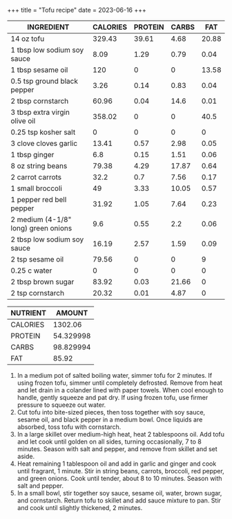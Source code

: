 +++
title = "Tofu recipe"
date = 2023-06-16
+++

| INGREDIENT | CALORIES | PROTEIN | CARBS | FAT |
| - | - | - | - | - |
| 14 oz tofu | 329.43 | 39.61 | 4.68 | 20.88 |
| 1 tbsp low sodium soy sauce | 8.09 | 1.29 | 0.79 | 0.04 |
| 1 tbsp sesame oil | 120 | 0 | 0 | 13.58 |
| 0.5 tsp ground black pepper | 3.26 | 0.14 | 0.83 | 0.04 |
| 2 tbsp cornstarch | 60.96 | 0.04 | 14.6 | 0.01 |
| 3 tbsp extra virgin olive oil | 358.02 | 0 | 0 | 40.5 |
| 0.25 tsp kosher salt | 0 | 0 | 0 | 0 |
| 3 clove cloves garlic | 13.41 | 0.57 | 2.98 | 0.05 |
| 1 tbsp ginger | 6.8 | 0.15 | 1.51 | 0.06 |
| 8 oz string beans | 79.38 | 4.29 | 17.87 | 0.64 |
| 2 carrot carrots | 32.2 | 0.7 | 7.56 | 0.17 |
| 1 small broccoli | 49 | 3.33 | 10.05 | 0.57 |
| 1 pepper red bell pepper | 31.92 | 1.05 | 7.64 | 0.23 |
| 2 medium (4-1/8" long) green onions | 9.6 | 0.55 | 2.2 | 0.06 |
| 2 tbsp low sodium soy sauce | 16.19 | 2.57 | 1.59 | 0.09 |
| 2 tsp sesame oil | 79.56 | 0 | 0 | 9 |
| 0.25 c water | 0 | 0 | 0 | 0 |
| 2 tbsp brown sugar | 83.92 | 0.03 | 21.66 | 0 |
| 2 tsp cornstarch | 20.32 | 0.01 | 4.87 | 0 |

| NUTRIENT | AMOUNT |
| - | - |
| CALORIES | 1302.06 |
| PROTEIN | 54.329998 |
| CARBS | 98.829994 |
| FAT | 85.92 |
1. In a medium pot of salted boiling water, simmer tofu for 2 minutes. If using frozen tofu, simmer until completely defrosted. Remove from heat and let drain in a colander lined with paper towels. When cool enough to handle, gently squeeze and pat dry. If using frozen tofu, use firmer pressure to squeeze out water.
2. Cut tofu into bite-sized pieces, then toss together with soy sauce, sesame oil, and black pepper in a medium bowl. Once liquids are absorbed, toss tofu with cornstarch.
3. In a large skillet over medium-high heat, heat 2 tablespoons oil. Add tofu and let cook until golden on all sides, turning occasionally, 7 to 8 minutes. Season with salt and pepper, and remove from skillet and set aside.
4. Heat remaining 1 tablespoon oil and add in garlic and ginger and cook until fragrant, 1 minute. Stir in string beans, carrots, broccoli, red pepper, and green onions. Cook until tender, about 8 to 10 minutes. Season with salt and pepper.
5. In a small bowl, stir together soy sauce, sesame oil, water, brown sugar, and cornstarch. Return tofu to skillet and add sauce mixture to pan. Stir and cook until slightly thickened, 2 minutes.
